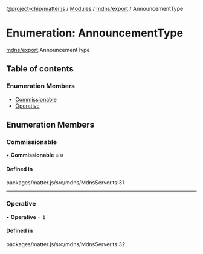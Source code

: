 [@project-chip/matter.js](../README.md) / [Modules](../modules.md) / [mdns/export](../modules/mdns_export.md) / AnnouncementType

# Enumeration: AnnouncementType

[mdns/export](../modules/mdns_export.md).AnnouncementType

## Table of contents

### Enumeration Members

- [Commissionable](mdns_export.AnnouncementType.md#commissionable)
- [Operative](mdns_export.AnnouncementType.md#operative)

## Enumeration Members

### Commissionable

• **Commissionable** = ``0``

#### Defined in

packages/matter.js/src/mdns/MdnsServer.ts:31

___

### Operative

• **Operative** = ``1``

#### Defined in

packages/matter.js/src/mdns/MdnsServer.ts:32
